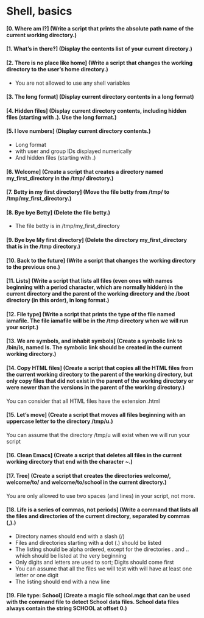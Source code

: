 # Shell, basics
#### [0. Where am I?] (Write a script that prints the absolute path name of the current working directory.)
#### [1. What’s in there?] (Display the contents list of your current directory.)
#### [2. There is no place like home] (Write a script that changes the working directory to the user’s home directory.)

- You are not allowed to use any shell variables
#### [3. The long format] (Display current directory contents in a long format)
#### [4. Hidden files] (Display current directory contents, including hidden files (starting with .). Use the long format.)
#### [5. I love numbers] (Display current directory contents.)

- Long format
- with user and group IDs displayed numerically
- And hidden files (starting with .)
#### [6. Welcome] (Create a script that creates a directory named my_first_directory in the /tmp/ directory.)
#### [7. Betty in my first directory] (Move the file betty from /tmp/ to /tmp/my_first_directory.)
#### [8. Bye bye Betty] (Delete the file betty.)

- The file betty is in /tmp/my_first_directory
#### [9. Bye bye My first directory] (Delete the directory my_first_directory that is in the /tmp directory.)
#### [10. Back to the future] (Write a script that changes the working directory to the previous one.)
#### [11. Lists] (Write a script that lists all files (even ones with names beginning with a period character, which are normally hidden) in the current directory and the parent of the working directory and the /boot directory (in this order), in long format.)
#### [12. File type] (Write a script that prints the type of the file named iamafile. The file iamafile will be in the /tmp directory when we will run your script.)
#### [13. We are symbols, and inhabit symbols] (Create a symbolic link to /bin/ls, named __ls__. The symbolic link should be created in the current working directory.)
#### [14. Copy HTML files] (Create a script that copies all the HTML files from the current working directory to the parent of the working directory, but only copy files that did not exist in the parent of the working directory or were newer than the versions in the parent of the working directory.)

You can consider that all HTML files have the extension .html
#### [15. Let’s move] (Create a script that moves all files beginning with an uppercase letter to the directory /tmp/u.)

You can assume that the directory /tmp/u will exist when we will run your script
#### [16. Clean Emacs] (Create a script that deletes all files in the current working directory that end with the character ~.)
#### [17. Tree] (Create a script that creates the directories welcome/, welcome/to/ and welcome/to/school in the current directory.)

You are only allowed to use two spaces (and lines) in your script, not more.
#### [18. Life is a series of commas, not periods] (Write a command that lists all the files and directories of the current directory, separated by commas (,).)

- Directory names should end with a slash (/)
- Files and directories starting with a dot (.) should be listed
- The listing should be alpha ordered, except for the directories . and .. which should be listed at the very beginning
- Only digits and letters are used to sort; Digits should come first
- You can assume that all the files we will test with will have at least one letter or one digit
- The listing should end with a new line
#### [19. File type: School] (Create a magic file school.mgc that can be used with the command file to detect School data files. School data files always contain the string SCHOOL at offset 0.)
